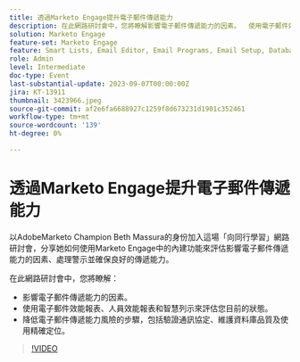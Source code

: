 ```yaml
---
title: 透過Marketo Engage提升電子郵件傳遞能力
description: 在此網路研討會中，您將瞭解影響電子郵件傳遞能力的因素。  使用電子郵件效能報表、人員效能報表和智慧列示來評估您目前的狀態。  降低電子郵件傳遞能力風險的步驟，包括驗證通訊協定、維護資料庫品質及使用精確定位。
solution: Marketo Engage
feature-set: Marketo Engage
feature: Smart Lists, Email Editor, Email Programs, Email Setup, Database, Target Account Management, Deliverability, Performance Insights
role: Admin
level: Intermediate
doc-type: Event
last-substantial-update: 2023-09-07T00:00:00Z
jira: KT-13911
thumbnail: 3423966.jpeg
source-git-commit: af2e6fa6688927c1259f8d673231d1901c352461
workflow-type: tm+mt
source-wordcount: '139'
ht-degree: 0%

---
```



# 透過Marketo Engage提升電子郵件傳遞能力

以AdobeMarketo Champion Beth Massura的身份加入這場「向同行學習」網路研討會，分享她如何使用Marketo Engage中的內建功能來評估影響電子郵件傳遞能力的因素、處理警示並確保良好的傳遞能力。

在此網路研討會中，您將瞭解：
* 影響電子郵件傳遞能力的因素。
* 使用電子郵件效能報表、人員效能報表和智慧列示來評估您目前的狀態。
* 降低電子郵件傳遞能力風險的步驟，包括驗證通訊協定、維護資料庫品質及使用精確定位。

>[!VIDEO](https://video.tv.adobe.com/v/3423966/?learn=on)
